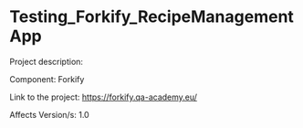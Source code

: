 # Testing_Forkify_RecipeManagementApp


Project description:

Component: Forkify

Link to the project: https://forkify.qa-academy.eu/

Affects Version/s: 1.0
